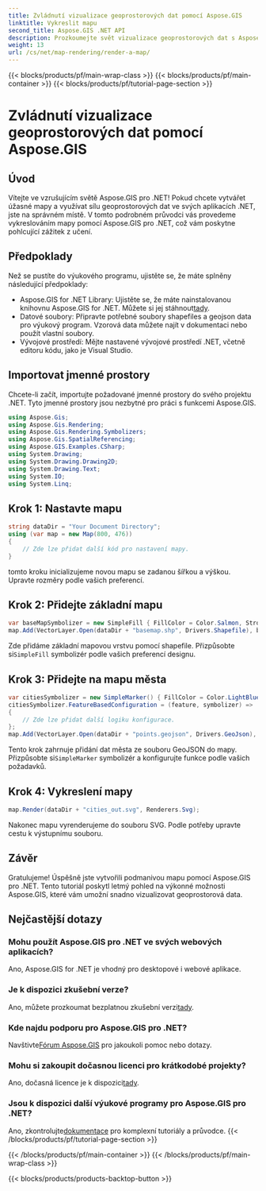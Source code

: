 ```yaml
---
title: Zvládnutí vizualizace geoprostorových dat pomocí Aspose.GIS
linktitle: Vykreslit mapu
second_title: Aspose.GIS .NET API
description: Prozkoumejte svět vizualizace geoprostorových dat s Aspose.GIS pro .NET. Vytvářejte úžasné mapy bez námahy. Stáhnout teď! #State #GIS
weight: 13
url: /cs/net/map-rendering/render-a-map/
---
```


{{< blocks/products/pf/main-wrap-class >}}
{{< blocks/products/pf/main-container >}}
{{< blocks/products/pf/tutorial-page-section >}}

# Zvládnutí vizualizace geoprostorových dat pomocí Aspose.GIS

## Úvod
Vítejte ve vzrušujícím světě Aspose.GIS pro .NET! Pokud chcete vytvářet úžasné mapy a využívat sílu geoprostorových dat ve svých aplikacích .NET, jste na správném místě. V tomto podrobném průvodci vás provedeme vykreslováním mapy pomocí Aspose.GIS pro .NET, což vám poskytne pohlcující zážitek z učení.
## Předpoklady
Než se pustíte do výukového programu, ujistěte se, že máte splněny následující předpoklady:
-  Aspose.GIS for .NET Library: Ujistěte se, že máte nainstalovanou knihovnu Aspose.GIS for .NET. Můžete si jej stáhnout[tady](https://releases.aspose.com/gis/net/).
- Datové soubory: Připravte potřebné soubory shapefiles a geojson data pro výukový program. Vzorová data můžete najít v dokumentaci nebo použít vlastní soubory.
- Vývojové prostředí: Mějte nastavené vývojové prostředí .NET, včetně editoru kódu, jako je Visual Studio.
## Importovat jmenné prostory
Chcete-li začít, importujte požadované jmenné prostory do svého projektu .NET. Tyto jmenné prostory jsou nezbytné pro práci s funkcemi Aspose.GIS.
```csharp
using Aspose.Gis;
using Aspose.Gis.Rendering;
using Aspose.Gis.Rendering.Symbolizers;
using Aspose.Gis.SpatialReferencing;
using Aspose.GIS.Examples.CSharp;
using System.Drawing;
using System.Drawing.Drawing2D;
using System.Drawing.Text;
using System.IO;
using System.Linq;
```
## Krok 1: Nastavte mapu
```csharp
string dataDir = "Your Document Directory";
using (var map = new Map(800, 476))
{
    // Zde lze přidat další kód pro nastavení mapy.
}
```
tomto kroku inicializujeme novou mapu se zadanou šířkou a výškou. Upravte rozměry podle vašich preferencí.
## Krok 2: Přidejte základní mapu
```csharp
var baseMapSymbolizer = new SimpleFill { FillColor = Color.Salmon, StrokeWidth = 0.75 };
map.Add(VectorLayer.Open(dataDir + "basemap.shp", Drivers.Shapefile), baseMapSymbolizer);
```
 Zde přidáme základní mapovou vrstvu pomocí shapefile. Přizpůsobte si`SimpleFill` symbolizér podle vašich preferencí designu.
## Krok 3: Přidejte na mapu města
```csharp
var citiesSymbolizer = new SimpleMarker() { FillColor = Color.LightBlue };
citiesSymbolizer.FeatureBasedConfiguration = (feature, symbolizer) =>
{
    // Zde lze přidat další logiku konfigurace.
};
map.Add(VectorLayer.Open(dataDir + "points.geojson", Drivers.GeoJson), citiesSymbolizer);
```
 Tento krok zahrnuje přidání dat města ze souboru GeoJSON do mapy. Přizpůsobte si`SimpleMarker` symbolizér a konfigurujte funkce podle vašich požadavků.
## Krok 4: Vykreslení mapy
```csharp
map.Render(dataDir + "cities_out.svg", Renderers.Svg);
```
Nakonec mapu vyrenderujeme do souboru SVG. Podle potřeby upravte cestu k výstupnímu souboru.
## Závěr
Gratulujeme! Úspěšně jste vytvořili podmanivou mapu pomocí Aspose.GIS pro .NET. Tento tutoriál poskytl letmý pohled na výkonné možnosti Aspose.GIS, které vám umožní snadno vizualizovat geoprostorová data.
## Nejčastější dotazy
### Mohu použít Aspose.GIS pro .NET ve svých webových aplikacích?
Ano, Aspose.GIS for .NET je vhodný pro desktopové i webové aplikace.
### Je k dispozici zkušební verze?
Ano, můžete prozkoumat bezplatnou zkušební verzi[tady](https://releases.aspose.com/).
### Kde najdu podporu pro Aspose.GIS pro .NET?
 Navštivte[Fórum Aspose.GIS](https://forum.aspose.com/c/gis/33) pro jakoukoli pomoc nebo dotazy.
### Mohu si zakoupit dočasnou licenci pro krátkodobé projekty?
 Ano, dočasná licence je k dispozici[tady](https://purchase.aspose.com/temporary-license/).
### Jsou k dispozici další výukové programy pro Aspose.GIS pro .NET?
 Ano, zkontrolujte[dokumentace](https://reference.aspose.com/gis/net/) pro komplexní tutoriály a průvodce.
{{< /blocks/products/pf/tutorial-page-section >}}

{{< /blocks/products/pf/main-container >}}
{{< /blocks/products/pf/main-wrap-class >}}

{{< blocks/products/products-backtop-button >}}
